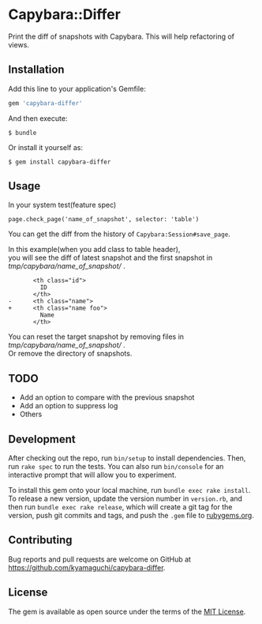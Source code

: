 # Capybara::Differ

Print the diff of snapshots with Capybara.
This will help refactoring of views.

## Installation

Add this line to your application's Gemfile:

```ruby
gem 'capybara-differ'
```

And then execute:

    $ bundle

Or install it yourself as:

    $ gem install capybara-differ

## Usage

In your system test(feature spec)

```
page.check_page('name_of_snapshot', selector: 'table')
```

You can get the diff from the history of `Capybara:Session#save_page`.

In this example(when you add class to table header),  
you will see the diff of latest snapshot and the first snapshot in _tmp/capybara/name_of_snapshot/_ .

```
       <th class="id">
         ID
       </th>
-      <th class="name">
+      <th class="name foo">
         Name
       </th>
```

You can reset the target snapshot by removing files in _tmp/capybara/name_of_snapshot/_ .  
Or remove the directory of snapshots.

## TODO

- Add an option to compare with the previous snapshot
- Add an option to suppress log
- Others

## Development

After checking out the repo, run `bin/setup` to install dependencies. Then, run `rake spec` to run the tests. You can also run `bin/console` for an interactive prompt that will allow you to experiment.

To install this gem onto your local machine, run `bundle exec rake install`. To release a new version, update the version number in `version.rb`, and then run `bundle exec rake release`, which will create a git tag for the version, push git commits and tags, and push the `.gem` file to [rubygems.org](https://rubygems.org).

## Contributing

Bug reports and pull requests are welcome on GitHub at https://github.com/kyamaguchi/capybara-differ.

## License

The gem is available as open source under the terms of the [MIT License](https://opensource.org/licenses/MIT).
